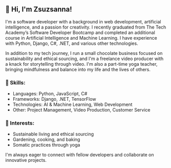 ## 👋 Hi, I'm Zsuzsanna!

I'm a software developer with a background in web development, artificial intelligence, and a passion for creativity. I recently graduated from The Tech Academy’s Software Developer Bootcamp and completed an additional course in Artificial Intelligence and Machine Learning. I have experience with Python, Django, C#, .NET, and various other technologies.

In addition to my tech journey, I run a small chocolate business focused on sustainability and ethical sourcing, and I'm a freelance video producer with a knack for storytelling through video. I'm also a part-time yoga teacher, bringing mindfulness and balance into my life and the lives of others.

### 🔧 Skills:

* Languages: Python, JavaScript, C#
* Frameworks: Django, .NET, TensorFlow
* Technologies: AI & Machine Learning, Web Development
* Other: Project Management, Video Production, Customer Service

### 🌱 Interests:

* Sustainable living and ethical sourcing
* Gardening, cooking, and baking
* Somatic practices through yoga

I'm always eager to connect with fellow developers and collaborate on innovative projects.
